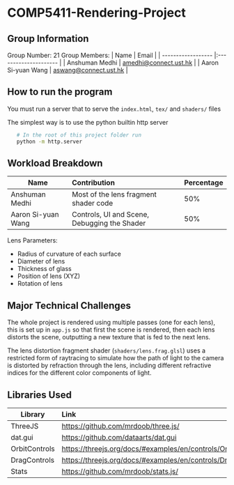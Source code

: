 # COMP5411-Rendering-Project

## Group Information
Group Number: 21
Group Members:
| Name               | Email                 |
| ------------------ |:--------------------- |
| Anshuman Medhi     | amedhi@connect.ust.hk |
| Aaron Si-yuan Wang | aswang@connect.ust.hk |

## How to run the program

You must run a server that to serve the `index.html`, `tex/` and `shaders/` files

The simplest way is to use the python builtin http server 

```bash
   # In the root of this project folder run
   python -m http.server
```


## Workload Breakdown
| Name               | Contribution                                 | Percentage |
| ------------------ |:---------------------------------------------|:---------- |
| Anshuman Medhi     | Most of the lens fragment shader code        | 50%        |
| Aaron Si-yuan Wang | Controls, UI and Scene, Debugging the Shader | 50%        |

Lens Parameters:

- Radius of curvature of each surface
- Diameter of lens
- Thickness of glass
- Position of lens (XYZ)
- Rotation of lens


## Major Technical Challenges

The whole project is rendered using multiple passes (one for each lens), this is set up in `app.js` so that first the scene is rendered, then each lens distorts the scene, outputting a new texture that is fed to the next lens.

The lens distortion fragment shader (`shaders/lens.frag.glsl`) uses a restricted form of raytracing to simulate how the path of light to the camera is distorted by refraction through the lens, including different refractive indices for the different color components of light.

## Libraries Used

| Library       | Link                                |
| -------       |:----------------------------------- |
| ThreeJS       | https://github.com/mrdoob/three.js/ |
| dat.gui       | https://github.com/dataarts/dat.gui |
| OrbitControls | https://threejs.org/docs/#examples/en/controls/OrbitControls |
| DragControls  | https://threejs.org/docs/#examples/en/controls/DragControls |
| Stats         | https://github.com/mrdoob/stats.js/ |
